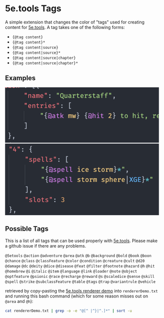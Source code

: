 # 5e.tools Tags

A simple extension that changes the color of "tags" used for creating content for [5e.tools](https://5e.tools). A tag takes one of the following forms:

-   `{@tag content}`
-   `{@tag content}*`
-   `{@tag content|source}`
-   `{@tag content|source}*`
-   `{@tag content|source|chapter}`
-   `{@tag content|source|chapter}*`

## Examples

![Example](./images/example1.png)
![Example2](./images/example2.png)

## Possible Tags

This is a list of all tags that can be used properly with [5e.tools](https://5e.tools). Please make a github issue if there are any problems.

`@5etools`
`@action`
`@adventure`
`@area`
`@atk`
`@b`
`@background`
`@bold`
`@book`
`@boon`
`@chance`
`@class`
`@classFeature`
`@color`
`@condition`
`@creature`
`@cult`
`@d20`
`@damage`
`@dc`
`@deity`
`@dice`
`@disease`
`@feat`
`@filter`
`@footnote`
`@hazard`
`@h`
`@hit`
`@homebrew`
`@i`
`@italic`
`@item`
`@language`
`@link`
`@loader`
`@note`
`@object`
`@optfeature`
`@psionic`
`@race`
`@recharge`
`@reward`
`@s`
`@scaledice`
`@sense`
`@skill`
`@spell`
`@strike`
`@subclassFeature`
`@table`
`@tags`
`@trap`
`@variantrule`
`@vehicle`

retrieved by copy-pasting the [5e.tools renderer demo](https://5e.tools/renderdemo.html) into `rendererDemo.txt` and running this bash command (which for some reason misses out on `@area` and `@h`):

```bash
cat rendererDemo.txt | grep -o -e "@[^ |^}|^.]*" | sort -u
```
